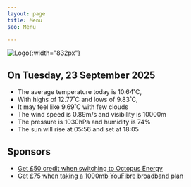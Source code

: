```yaml
---
layout: page
title: Menu
seo: Menu

---
```


![Logo](/images/logo.jpg){:width="832px"}

<!-- weather_marker starts -->
## On Tuesday, 23 September 2025

- The average temperature today is 10.64˚C,
- With highs of 12.77˚C and lows of 9.83˚C,
- It may feel like 9.69˚C with few clouds
- The wind speed is 0.89m/s and visibility is 10000m
- The pressure is 1030hPa and humidity is 74%
- The sun will rise at 05:56 and set at 18:05

<!-- weather_marker ends -->

## Sponsors

- [Get £50 credit when switching to Octopus Energy](https://bit.ly/3oD1nnS)
- [Get £75 when taking a 1000mb YouFibre broadband plan](https://aklam.io/91zWhU?)
